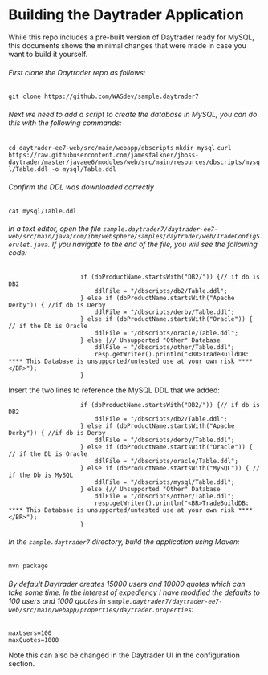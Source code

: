 # Building the Daytrader Application

While this repo includes a pre-built version of Daytrader ready for MySQL, this documents shows the minimal changes that were made in case you want to build it yourself.

###### First clone the Daytrader repo as follows:

```git clone https://github.com/WASdev/sample.daytrader7```

###### Next we need to add a script to create the database in MySQL, you can do this with the following commands:

```cd daytrader-ee7-web/src/main/webapp/dbscripts```
```mkdir mysql```
```curl https://raw.githubusercontent.com/jamesfalkner/jboss-daytrader/master/javaee6/modules/web/src/main/resources/dbscripts/mysql/Table.ddl -o mysql/Table.ddl```

###### Confirm the DDL was downloaded correctly

```cat mysql/Table.ddl```

###### In a text editor, open the file ```sample.daytrader7/daytrader-ee7-web/src/main/java/com/ibm/websphere/samples/daytrader/web/TradeConfigServlet.java```. If you navigate to the end of the file, you will see the following code:

```
                    if (dbProductName.startsWith("DB2/")) {// if db is DB2
                        ddlFile = "/dbscripts/db2/Table.ddl";
                    } else if (dbProductName.startsWith("Apache Derby")) { //if db is Derby
                        ddlFile = "/dbscripts/derby/Table.ddl";
                    } else if (dbProductName.startsWith("Oracle")) { // if the Db is Oracle
                        ddlFile = "/dbscripts/oracle/Table.ddl";
                    } else {// Unsupported "Other" Database
                        ddlFile = "/dbscripts/other/Table.ddl";
                        resp.getWriter().println("<BR>TradeBuildDB: **** This Database is unsupported/untested use at your own risk ****</BR>");
                    }
```

Insert the two lines to reference the MySQL DDL that we added:

```
                    if (dbProductName.startsWith("DB2/")) {// if db is DB2
                        ddlFile = "/dbscripts/db2/Table.ddl";
                    } else if (dbProductName.startsWith("Apache Derby")) { //if db is Derby
                        ddlFile = "/dbscripts/derby/Table.ddl";
                    } else if (dbProductName.startsWith("Oracle")) { // if the Db is Oracle
                        ddlFile = "/dbscripts/oracle/Table.ddl";
                    } else if (dbProductName.startsWith("MySQL")) { // if the Db is MySQL
                        ddlFile = "/dbscripts/mysql/Table.ddl";
                    } else {// Unsupported "Other" Database
                        ddlFile = "/dbscripts/other/Table.ddl";
                        resp.getWriter().println("<BR>TradeBuildDB: **** This Database is unsupported/untested use at your own risk ****</BR>");
                    }
```

###### In the ```sample.daytrader7``` directory, build the application using Maven:

```
mvn package
```

###### By default Daytrader creates 15000 users and 10000 quotes which can take some time. In the interest of expediency I have modified the defaults to 100 users and 1000 quotes in ```sample.daytrader7/daytrader-ee7-web/src/main/webapp/properties/daytrader.properties```:

```
maxUsers=100
maxQuotes=1000
```

Note this can also be changed in the Daytrader UI in the configuration section.